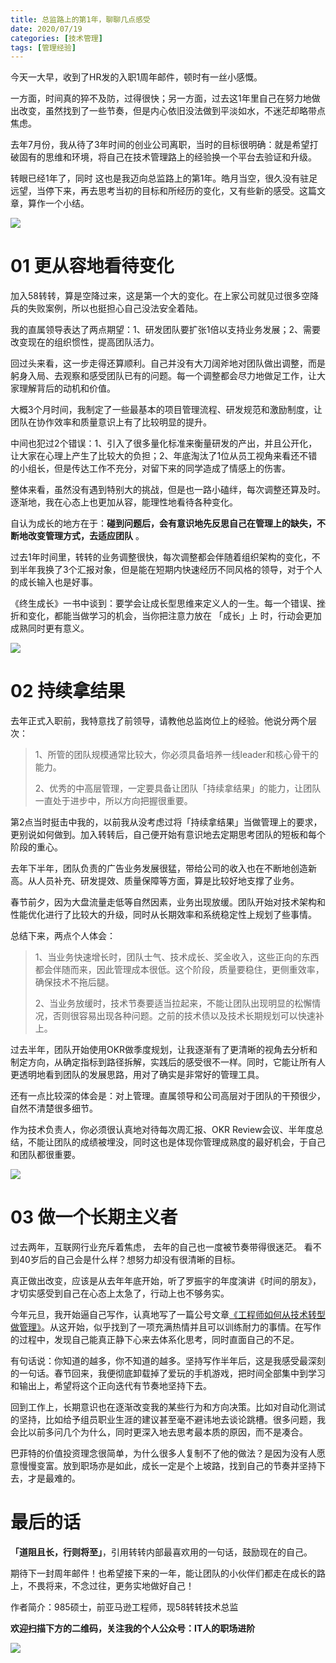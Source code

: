 ```yaml
---
title: 总监路上的第1年，聊聊几点感受
date: 2020/07/19
categories: [技术管理]
tags: [管理经验]
---
```


今天一大早，收到了HR发的入职1周年邮件，顿时有一丝小感慨。

一方面，时间真的猝不及防，过得很快；另一方面，过去这1年里自己在努力地做出改变，虽然找到了一些节奏，但是内心依旧没法做到平淡如水，不迷茫却略带点焦虑。

<!-- more -->

去年7月份，我从待了3年时间的创业公司离职，当时的目标很明确：就是希望打破固有的思维和环境，将自己在技术管理路上的经验换一个平台去验证和升级。

转眼已经1年了，同时 这也是我迈向总监路上的第1年。皓月当空，很久没有驻足远望，当停下来，再去思考当初的目标和所经历的变化，又有些新的感受。这篇文章，算作一个小结。

![](https://oscimg.oschina.net/oscnet/71436723-5ef9-4549-99d7-96b67dc00bc3.jpg)

# 01 更从容地看待变化  

加入58转转，算是空降过来，这是第一个大的变化。在上家公司就见过很多空降兵的失败案例，所以也挺担心自己没法安全着陆。

我的直属领导表达了两点期望：1、研发团队要扩张1倍以支持业务发展；2、需要改变现在的组织惯性，提高团队活力。

回过头来看，这一步走得还算顺利。自己并没有大刀阔斧地对团队做出调整，而是躬身入局、去观察和感受团队已有的问题。每一个调整都会尽力地做足工作，让大家理解背后的动机和价值。

大概3个月时间，我制定了一些最基本的项目管理流程、研发规范和激励制度，让团队在协作效率和质量意识上有了比较明显的提升。

中间也犯过2个错误：1、引入了很多量化标准来衡量研发的产出，并且公开化，让大家在心理上产生了比较大的负担；2、年底淘汰了1位从员工视角来看还不错的小组长，但是传达工作不充分，对留下来的同学造成了情感上的伤害。

整体来看，虽然没有遇到特别大的挑战，但是也一路小磕绊，每次调整还算及时。逐渐地，我在心态上也更加从容，能理性地看待各种变化。

自认为成长的地方在于：**碰到问题后，会有意识地先反思自己在管理上的缺失，不断地改变管理方式，去适应团队** 。

过去1年时间里，转转的业务调整很快，每次调整都会伴随着组织架构的变化，不到半年我换了3个汇报对象，但是能在短期内快速经历不同风格的领导，对于个人的成长输入也是好事。

《终生成长》一书中谈到：要学会让成长型思维来定义人的一生。每一个错误、挫折和变化，都能当做学习的机会，当你把注意力放在 「成长」上 时，行动会更加成熟同时更有意义。  

![](https://oscimg.oschina.net/oscnet/aa26db6e-a8a0-45e2-b328-cebd29344976.jpg)

# 02 持续拿结果  

去年正式入职前，我特意找了前领导，请教他总监岗位上的经验。他说分两个层次：

> 1、所管的团队规模通常比较大，你必须具备培养一线leader和核心骨干的能力。
> 
> 2、优秀的中高层管理，一定要具备让团队「持续拿结果」的能力，让团队一直处于进步中，所以方向把握很重要。

第2点当时挺击中我的，以前我从没考虑过将「持续拿结果」当做管理上的要求，更别说如何做到。加入转转后，自己便开始有意识地去定期思考团队的短板和每个阶段的重心。

去年下半年，团队负责的广告业务发展很猛，带给公司的收入也在不断地创造新高。从人员补充、研发提效、质量保障等方面，算是比较好地支撑了业务。

春节前夕，因为大盘流量走低等自然因素，业务出现放缓。团队开始对技术架构和性能优化进行了比较大的升级，同时从长期效率和系统稳定性上规划了些事情。

总结下来，两点个人体会：

> 1、当业务快速增长时，团队士气、技术成长、奖金收入，这些正向的东西都会伴随而来，因此管理成本很低。这个阶段，质量要稳住，更侧重效率，确保技术不拖后腿。
> 
> 2、当业务放缓时，技术节奏要适当拉起来，不能让团队出现明显的松懈情况，否则很容易出现各种问题。之前的技术债以及技术长期规划可以快速补上。

过去半年，团队开始使用OKR做季度规划，让我逐渐有了更清晰的视角去分析和制定方向，从确定指标到路径拆解，实践后的感受很不一样。同时，它能让所有人更透明地看到团队的发展思路，用对了确实是非常好的管理工具。

还有一点比较深的体会是：对上管理。直属领导和公司高层对于团队的干预很少，自然不清楚很多细节。

作为技术负责人，你必须很认真地对待每次周汇报、OKR Review会议、半年度总结，不能让团队的成绩被埋没，同时这也是体现你管理成熟度的最好机会，于自己和团队都很重要。

![](https://oscimg.oschina.net/oscnet/3a9ee0d1-d55a-4f99-912f-84f1e2902e2e.jpg)


# 03 做一个长期主义者

过去两年，互联网行业充斥着焦虑， 去年的自己也一度被节奏带得很迷茫。 看不到40岁后的自己会是什么样？想努力却没有很清晰的目标。

真正做出改变，应该是从去年年底开始，听了罗振宇的年度演讲《时间的朋友》，才切实感受到自己在心态上太急了，行动上也不够务实。  

今年元旦，我开始逼自己写作，认真地写了一篇公号文章[《工程师如何从技术转型做管理》](http://mp.weixin.qq.com/s?__biz=MzU2MTM4NDAwMw==&mid=2247483901&idx=1&sn=c9ae824a1b7d0a8d07f08af8921cd7fc&chksm=fc78ded1cb0f57c7f01cb918e8d9382f9ccafe3a366d14405040b05d3986ff8dfbe6712430a1&scene=21#wechat_redirect)。从这开始，似乎找到了一项充满热情并且可以训练耐力的事情。在写作的过程中，发现自己能真正静下心来去体系化思考，同时直面自己的不足。

有句话说：你知道的越多，你不知道的越多。坚持写作半年后，这是我感受最深刻的一句话。春节回来，我便彻底卸载掉了爱玩的手机游戏，把时间全部集中到学习和输出上，希望将这个正向迭代有节奏地坚持下去。

回到工作上，长期意识也在逐渐改变我的某些行为和方向决策。比如对自动化测试的坚持，比如给予组员职业生涯的建议甚至毫不避讳地去谈论跳槽。很多问题，我会比以前多问几个为什么，同时更深入地去思考最本质的原因，而不是凑合。  

巴菲特的价值投资理念很简单，为什么很多人复制不了他的做法？是因为没有人愿意慢慢变富。放到职场亦是如此，成长一定是个上坡路，找到自己的节奏并坚持下去，才是最难的。

# 最后的话

**「道阻且长，行则将至」**，引用转转内部最喜欢用的一句话，鼓励现在的自己。

期待下一封周年邮件！也希望接下来的一年，能让团队的小伙伴们都走在成长的路上，不畏将来，不念过往，更务实地做好自己！


作者简介：985硕士，前亚马逊工程师，现58转转技术总监

**欢迎扫描下方的二维码，关注我的个人公众号：IT人的职场进阶**

![](https://img-blog.csdnimg.cn/20201107215432925.jpg)

 